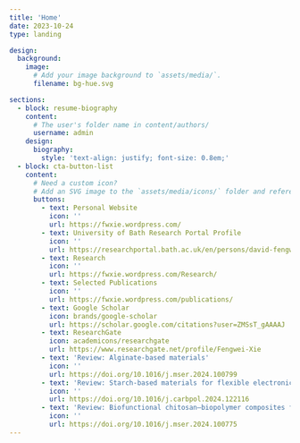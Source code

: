 ```yaml
---
title: 'Home'
date: 2023-10-24
type: landing

design:
  background:
    image:
      # Add your image background to `assets/media/`.
      filename: bg-hue.svg

sections:
  - block: resume-biography
    content:
      # The user's folder name in content/authors/
      username: admin
    design:
      biography:
        style: 'text-align: justify; font-size: 0.8em;'
  - block: cta-button-list
    content:
      # Need a custom icon?
      # Add an SVG image to the `assets/media/icons/` folder and reference it in the `icon` field below
      buttons:
        - text: Personal Website
          icon: ''
          url: https://fwxie.wordpress.com/
        - text: University of Bath Research Portal Profile
          icon: ''
          url: https://researchportal.bath.ac.uk/en/persons/david-fengwei-xie
        - text: Research
          icon: ''
          url: https://fwxie.wordpress.com/Research/
        - text: Selected Publications
          icon: ''
          url: https://fwxie.wordpress.com/publications/
        - text: Google Scholar
          icon: brands/google-scholar
          url: https://scholar.google.com/citations?user=ZMSsT_gAAAAJ
        - text: ResearchGate
          icon: academicons/researchgate
          url: https://www.researchgate.net/profile/Fengwei-Xie
        - text: 'Review: Alginate-based materials'
          icon: ''
          url: https://doi.org/10.1016/j.mser.2024.100799
        - text: 'Review: Starch-based materials for flexible electronic sensor development'
          icon: ''
          url: https://doi.org/10.1016/j.carbpol.2024.122116
        - text: 'Review: Biofunctional chitosan–biopolymer composites for biomedical applications'
          icon: ''
          url: https://doi.org/10.1016/j.mser.2024.100775
---
```

